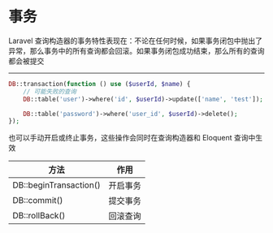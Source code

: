 # 事务

Laravel 查询构造器的事务特性表现在：不论在任何时候，如果事务闭包中抛出了异常，那么事务中的所有查询都会回滚。如果事务闭包成功结束，那么所有的查询都会被提交

---- 

```PHP
DB::transaction(function () use ($userId, $name) {
    // 可能失败的查询
    DB::table('user')->where('id', $userId)->update(['name', 'test']);

    DB::table('password')->where('user_id', $userId)->delete();
});
```

也可以手动开启或终止事务，这些操作会同时在查询构造器和 Eloquent 查询中生效

|方法|作用|
|----|----|
|DB::beginTransaction()|开启事务|
|DB::commit()|提交事务|
|DB::rollBack()|回滚查询|